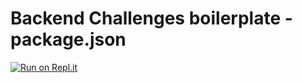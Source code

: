 # Backend Challenges boilerplate - package.json
[![Run on Repl.it](https://repl.it/badge/github/MutantBlandina/FCC1)](https://repl.it/github/MutantBlandina/FCC1)
